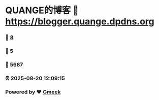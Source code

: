 # QUANGE的博客 :link: https://blogger.quange.dpdns.org 
### :page_facing_up: [8](https://blogger.quange.dpdns.org/tag.html) 
### :speech_balloon: 5 
### :hibiscus: 5687 
### :alarm_clock: 2025-08-20 12:09:15 
### Powered by :heart: [Gmeek](https://github.com/Meekdai/Gmeek)
